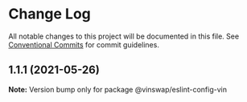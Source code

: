 # Change Log

All notable changes to this project will be documented in this file.
See [Conventional Commits](https://conventionalcommits.org) for commit guidelines.

## 1.1.1 (2021-05-26)

**Note:** Version bump only for package @vinswap/eslint-config-vin
